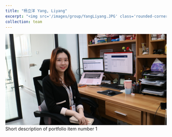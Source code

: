 ```yaml
---
title: "杨立洋 Yang, Liyang"
excerpt: "<img src='/images/group/YangLiyang.JPG' class='rounded-corners'><br/>Research assistant"
collection: team
---
```

<img src='/images/group/YangLiyang.JPG' class='rounded-corners'>
<br/>Short description of portfolio item number 1<br/>

